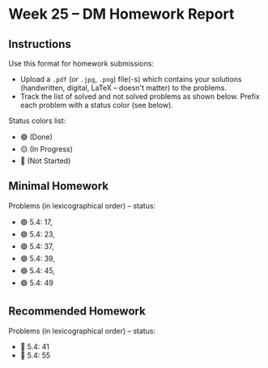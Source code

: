 # Week 25 – DM Homework Report

## Instructions

Use this format for homework submissions:

- Upload a `.pdf` (or `.jpg`, `.png`) file(-s) which contains your solutions (handwritten, digital, LaTeX – doesn't matter) to the problems.
- Track the list of solved and not solved problems as shown below. Prefix each problem with a status color (see below).

Status colors list:

- 🟢 (Done)
- 🟡 (In Progress)
- 🔴 (Not Started)

## Minimal Homework

Problems (in lexicographical order) – status:

- 🟢 5.4: 17,
- 🟢 5.4: 23,
- 🟢 5.4: 37,
- 🟢 5.4: 39,
- 🟢 5.4: 45,
- 🟢 5.4: 49

## Recommended Homework

Problems (in lexicographical order) – status:

- 🔴 5.4: 41
- 🔴 5.4: 55
